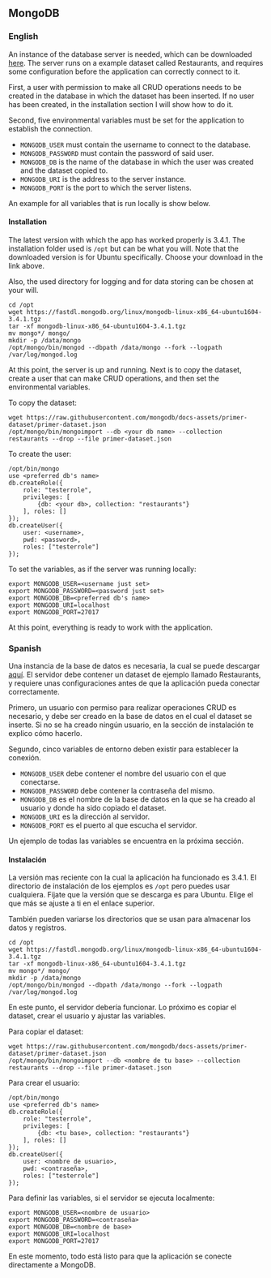## MongoDB

### English

An instance of the database server is needed, which can be downloaded [here](https://mongodb.com/download-center). The server runs on a example dataset called Restaurants, and requires some configuration before the application can correctly connect to it.

First, a user with permission to make all CRUD operations needs to be created in the database in which the dataset has been inserted. If no user has been created, in the installation section I will show how to do it.

Second, five environmental variables must be set for the application to establish the connection.

- ``MONGODB_USER`` must contain the username to connect to the database.
- ``MONGODB_PASSWORD`` must contain the password of said user.
- ``MONGODB_DB`` is the name of the database in which the user was created and the dataset copied to.
- ``MONGODB_URI`` is the address to the server instance.
- ``MONGODB_PORT`` is the port to which the server listens.

An example for all variables that is run locally is show below.

#### Installation

The latest version with which the app has worked properly is 3.4.1. The installation folder used is ``/opt`` but can be what you will. Note that the downloaded version is for Ubuntu specifically. Choose your download in the link above.

Also, the used directory for logging and for data storing can be chosen at your will.

```
cd /opt
wget https://fastdl.mongodb.org/linux/mongodb-linux-x86_64-ubuntu1604-3.4.1.tgz
tar -xf mongodb-linux-x86_64-ubuntu1604-3.4.1.tgz
mv mongo*/ mongo/
mkdir -p /data/mongo
/opt/mongo/bin/mongod --dbpath /data/mongo --fork --logpath /var/log/mongod.log
```
At this point, the server is up and running. Next is to copy the dataset, create a user that can make CRUD operations, and then set the environmental variables.

To copy the dataset:

```
wget https://raw.githubusercontent.com/mongodb/docs-assets/primer-dataset/primer-dataset.json
/opt/mongo/bin/mongoimport --db <your db name> --collection restaurants --drop --file primer-dataset.json
```

To create the user:

```
/opt/bin/mongo
use <preferred db's name>
db.createRole({
	role: "testerrole",
    privileges: [
    	{db: <your db>, collection: "restaurants"}
    ], roles: []
});
db.createUser({
	user: <username>,
    pwd: <password>,
    roles: ["testerrole"]
});
```
To set the variables, as if the server was running locally:
```
export MONGODB_USER=<username just set>
export MONGODB_PASSWORD=<password just set>
export MONGODB_DB=<preferred db's name>
export MONGODB_URI=localhost
export MONGODB_PORT=27017
```
At this point, everything is ready to work with the application.



### Spanish

Una instancia de la base de datos es necesaria, la cual se puede descargar [aquí](https://mongodb.com/download-center). El servidor debe contener un dataset de ejemplo llamado Restaurants, y requiere unas configuraciones antes de que la aplicación pueda conectar correctamente.

Primero, un usuario con permiso para realizar operaciones CRUD es necesario, y debe ser creado en la base de datos en el cual el dataset se inserte. Si no se ha creado ningún usuario, en la sección de instalación te explico cómo hacerlo.

Segundo, cinco variables de entorno deben existir para establecer la conexión.

- ``MONGODB_USER`` debe contener el nombre del usuario con el que conectarse.
- ``MONGODB_PASSWORD`` debe contener la contraseña del mismo.
- ``MONGODB_DB`` es el nombre de la base de datos en la que se ha creado al usuario y donde ha sido copiado el dataset.
- ``MONGODB_URI`` es la dirección al servidor.
- ``MONGODB_PORT`` es el puerto al que escucha el servidor.

Un ejemplo de todas las variables se encuentra en la próxima sección.

#### Instalación

La versión mas reciente con la cual la aplicación ha funcionado es 3.4.1. El directorio de instalación de los ejemplos es ``/opt`` pero puedes usar cualquiera. Fíjate que la versión que se descarga es para Ubuntu. Elige el que más se ajuste a ti en el enlace superior.

También pueden variarse los directorios que se usan para almacenar los datos y registros.

```
cd /opt
wget https://fastdl.mongodb.org/linux/mongodb-linux-x86_64-ubuntu1604-3.4.1.tgz
tar -xf mongodb-linux-x86_64-ubuntu1604-3.4.1.tgz
mv mongo*/ mongo/
mkdir -p /data/mongo
/opt/mongo/bin/mongod --dbpath /data/mongo --fork --logpath /var/log/mongod.log
```
En este punto, el servidor debería funcionar. Lo próximo es copiar el dataset, crear el usuario y ajustar las variables.

Para copiar el dataset:

```
wget https://raw.githubusercontent.com/mongodb/docs-assets/primer-dataset/primer-dataset.json
/opt/mongo/bin/mongoimport --db <nombre de tu base> --collection restaurants --drop --file primer-dataset.json
```

Para crear el usuario:

```
/opt/bin/mongo
use <preferred db's name>
db.createRole({
	role: "testerrole",
    privileges: [
    	{db: <tu base>, collection: "restaurants"}
    ], roles: []
});
db.createUser({
	user: <nombre de usuario>,
    pwd: <contraseña>,
    roles: ["testerrole"]
});
```
Para definir las variables, si el servidor se ejecuta localmente:
```
export MONGODB_USER=<nombre de usuario>
export MONGODB_PASSWORD=<contraseña>
export MONGODB_DB=<nombre de base>
export MONGODB_URI=localhost
export MONGODB_PORT=27017
```
En este momento, todo está listo para que la aplicación se conecte directamente a MongoDB.